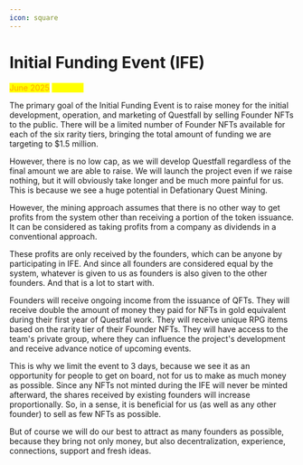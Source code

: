 ```yaml
---
icon: square
---
```


# Initial Funding Event (IFE)

<mark style="color:orange;">June 2025</mark> <mark style="color:yellow;">(</mark><mark style="color:yellow;">3 Days)</mark>

The primary goal of the Initial Funding Event is to raise money for the initial development, operation, and marketing of Questfall by selling Founder NFTs to the public. There will be a limited number of Founder NFTs available for each of the six rarity tiers, bringing the total amount of funding we are targeting to $1.5 million.

However, there is no low cap, as we will develop Questfall regardless of the final amount we are able to raise. We will launch the project even if we raise nothing, but it will obviously take longer and be much more painful for us. This is because we see a huge potential in Defationary Quest Mining.

However, the mining approach assumes that there is no other way to get profits from the system other than receiving a portion of the token issuance. It can be considered as taking profits from a company as dividends in a conventional approach.&#x20;

These profits are only received by the founders, which can be anyone by participating in IFE. And since all founders are considered equal by the system, whatever is given to us as founders is also given to the other founders. And that is a lot to start with.

Founders will receive ongoing income from the issuance of QFTs. They will receive double the amount of money they paid for NFTs in gold equivalent during their first year of Questfal work. They will receive unique RPG items based on the rarity tier of their Founder NFTs. They will have access to the team's private group, where they can influence the project's development and receive advance notice of upcoming events.

This is why we limit the event to 3 days, because we see it as an opportunity for people to get on board, not for us to make as much money as possible. Since any NFTs not minted during the IFE will never be minted afterward, the shares received by existing founders will increase proportionally. So, in a sense, it is beneficial for us (as well as any other founder) to sell as few NFTs as possible.

But of course we will do our best to attract as many founders as possible, because they bring not only money, but also decentralization, experience, connections, support and fresh ideas.
